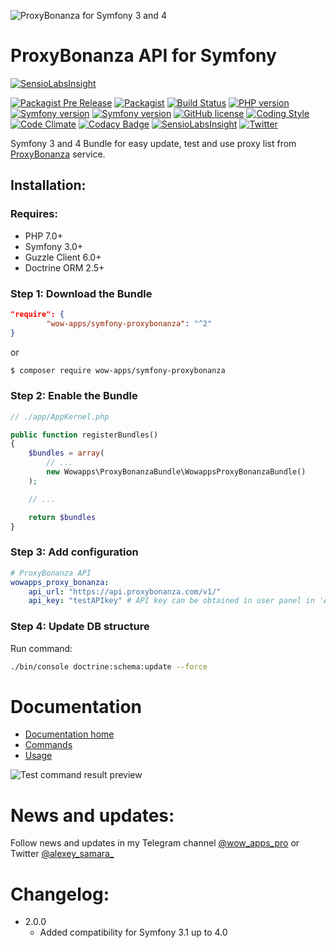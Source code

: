 ![ProxyBonanza for Symfony 3 and 4](http://cdn.wow-apps.pro/proxybonanza/proxybonanza-banner-v2.png)

# ProxyBonanza API for Symfony
[![SensioLabsInsight](https://insight.sensiolabs.com/projects/a42c70a3-fdbb-4b66-8e7f-b9feefd37bb2/big.png?version=none)](https://insight.sensiolabs.com/projects/a42c70a3-fdbb-4b66-8e7f-b9feefd37bb2)

[![Packagist Pre Release](https://img.shields.io/packagist/v/wow-apps/symfony-proxybonanza.svg?maxAge=2592000&style=flat-square&version=none)](https://packagist.org/packages/wow-apps/symfony-proxybonanza)
[![Packagist](https://img.shields.io/packagist/dt/wow-apps/symfony-proxybonanza.svg)](https://packagist.org/packages/wow-apps/symfony-proxybonanza)
[![Build Status](https://scrutinizer-ci.com/g/wow-apps/symfony-proxybonanza/badges/build.png?b=master)](https://scrutinizer-ci.com/g/wow-apps/symfony-proxybonanza/build-status/master)
[![PHP version](https://img.shields.io/badge/PHP-%5E7.0-blue.svg?style=flat-square)](http://php.net/manual/ru/migration70.new-features.php)
[![Symfony version](https://img.shields.io/badge/Symfony-3-green.svg?style=flat-square)](http://symfony.com/)
[![Symfony version](https://img.shields.io/badge/Symfony-4-green.svg?style=flat-square)](http://symfony.com/)
[![GitHub license](https://img.shields.io/badge/license-Apache%202-blue.svg?style=flat-square)](https://raw.githubusercontent.com/wow-apps/symfony-proxybonanza/master/LICENSE)
[![Coding Style](https://img.shields.io/badge/Coding%20Style-PSR--2-orange.svg?style=flat-square)](http://www.php-fig.org/psr/psr-2/)
[![Code Climate](https://codeclimate.com/github/wow-apps/symfony-proxybonanza/badges/gpa.svg)](https://codeclimate.com/github/wow-apps/symfony-proxybonanza)
[![Codacy Badge](https://api.codacy.com/project/badge/Grade/6735a58510de4603a8605feb34d7426d)](https://www.codacy.com/app/lion-samara/symfony-proxybonanza?utm_source=github.com&amp;utm_medium=referral&amp;utm_content=wow-apps/symfony-proxybonanza&amp;utm_campaign=Badge_Grade)
[![SensioLabsInsight](https://insight.sensiolabs.com/projects/a42c70a3-fdbb-4b66-8e7f-b9feefd37bb2/mini.png)](https://insight.sensiolabs.com/projects/a42c70a3-fdbb-4b66-8e7f-b9feefd37bb2)
[![Twitter](https://img.shields.io/twitter/url/https/github.com/wow-apps/symfony-proxybonanza.svg?style=social?style=flat-square)](https://twitter.com/intent/tweet?text=ProxyBonzana+API+for+Symfony+3&url=%5Bobject%20Object%5D)


Symfony 3 and 4 Bundle for easy update, test and use proxy list from [ProxyBonanza](http://proxybonanza.com/) service.

## Installation:

### Requires:

* PHP 7.0+
* Symfony 3.0+
* Guzzle Client 6.0+
* Doctrine ORM 2.5+

### Step 1: Download the Bundle

```json
"require": {
        "wow-apps/symfony-proxybonanza": "^2"
}
```

or

```bash
$ composer require wow-apps/symfony-proxybonanza
```

### Step 2: Enable the Bundle

```php
// ./app/AppKernel.php

public function registerBundles()
{
    $bundles = array(
        // ...
        new Wowapps\ProxyBonanzaBundle\WowappsProxyBonanzaBundle()
    );

    // ...

    return $bundles
}
```


### Step 3: Add configuration

```yaml
# ProxyBonanza API
wowapps_proxy_bonanza:
    api_url: "https://api.proxybonanza.com/v1/"
    api_key: "testAPIkey" # API key can be obtained in user panel in 'Account settings'.
```

### Step 4: Update DB structure

Run command:

```bash
./bin/console doctrine:schema:update --force
```

# Documentation

* [Documentation home](https://github.com/wow-apps/symfony-proxybonanza/wiki)
* [Commands](https://github.com/wow-apps/symfony-proxybonanza/wiki/Commands)
* [Usage](https://github.com/wow-apps/symfony-proxybonanza/wiki/Usage)

![Test command result preview](http://cdn.wow-apps.pro/proxybonanza/symfony-proxybonanza_command-test.jpg)

# News and updates:

Follow news and updates in my Telegram channel [@wow_apps_pro](https://t.me/wow_apps_pro) or Twitter [@alexey_samara_](https://twitter.com/alexey_samara_)

# Changelog:

* 2.0.0
    * Added compatibility for Symfony 3.1 up to 4.0
